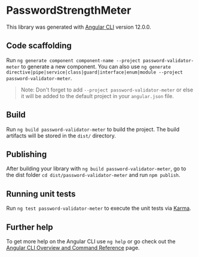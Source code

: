 # PasswordStrengthMeter

This library was generated with [Angular CLI](https://github.com/angular/angular-cli) version 12.0.0.

## Code scaffolding

Run `ng generate component component-name --project password-validator-meter` to generate a new component. You can also use `ng generate directive|pipe|service|class|guard|interface|enum|module --project password-validator-meter`.
> Note: Don't forget to add `--project password-validator-meter` or else it will be added to the default project in your `angular.json` file. 

## Build

Run `ng build password-validator-meter` to build the project. The build artifacts will be stored in the `dist/` directory.

## Publishing

After building your library with `ng build password-validator-meter`, go to the dist folder `cd dist/password-validator-meter` and run `npm publish`.

## Running unit tests

Run `ng test password-validator-meter` to execute the unit tests via [Karma](https://karma-runner.github.io).

## Further help

To get more help on the Angular CLI use `ng help` or go check out the [Angular CLI Overview and Command Reference](https://angular.io/cli) page.
